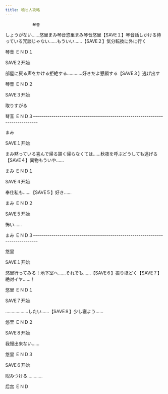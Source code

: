 ```yaml
---
title: 喰ヒ人攻略
---
```


                琴音

しょうがない……悠里まみ琴音悠里まみ琴音悠里【SAVE１】琴音話しかける待っている冗談じゃない……もういい……【SAVE２】気分転換に外に行く

琴音 ＥＮＤ１

SAVE２开始

部屋に戻る声をかける拒絶する…………好きだよ懇願する【SAVE３】逃げ出す

琴音 ＥＮＤ２

SAVE３开始

取りすがる

琴音 ＥＮＤ３--------------------------------------------------------------------------------

まみ

SAVE１开始

まみ黙っている喜んで帰る頷く帰らなくては……秋夜を呼ぶどうしても逃げる【SAVE４】異物もういや……

まみ ＥＮＤ１

SAVE４开始

奉仕私も……【SAVE５】好き……

まみ ＥＮＤ２

SAVE５开始

怖い……

まみ ＥＮＤ３--------------------------------------------------------------------------------

悠里

SAVE１开始

悠里行ってみる！地下室へ……それでも……【SAVE６】振りほどく【SAVE７】絶対イヤ……！

悠里 ＥＮＤ１

SAVE７开始

………………したい……【SAVE８】少し寝よう……

悠里 ＥＮＤ２

SAVE８开始

我慢出来ない……

悠里 ＥＮＤ３

SAVE６开始

睨みつける…………

后宫 ＥＮＤ
              
